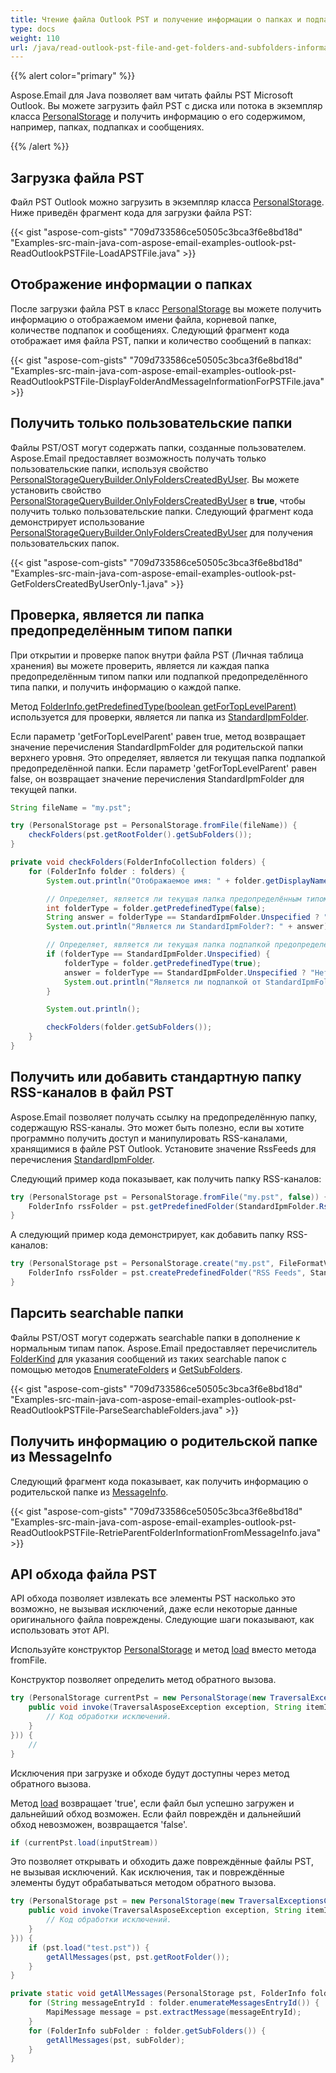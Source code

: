 ```yaml
---
title: Чтение файла Outlook PST и получение информации о папках и подпапках
type: docs
weight: 110
url: /java/read-outlook-pst-file-and-get-folders-and-subfolders-information/
---
```


{{% alert color="primary" %}} 

Aspose.Email для Java позволяет вам читать файлы PST Microsoft Outlook. Вы можете загрузить файл PST с диска или потока в экземпляр класса [PersonalStorage](https://reference.aspose.com/email/java/com.aspose.email/personalstorage/) и получить информацию о его содержимом, например, папках, подпапках и сообщениях.

{{% /alert %}} 

## **Загрузка файла PST**

Файл PST Outlook можно загрузить в экземпляр класса [PersonalStorage](https://reference.aspose.com/email/java/com.aspose.email/personalstorage/). Ниже приведён фрагмент кода для загрузки файла PST:

{{< gist "aspose-com-gists" "709d733586ce50505c3bca3f6e8bd18d" "Examples-src-main-java-com-aspose-email-examples-outlook-pst-ReadOutlookPSTFile-LoadAPSTFile.java" >}}

## **Отображение информации о папках**

После загрузки файла PST в класс [PersonalStorage](https://reference.aspose.com/email/java/com.aspose.email/personalstorage/) вы можете получить информацию о отображаемом имени файла, корневой папке, количестве подпапок и сообщениях. Следующий фрагмент кода отображает имя файла PST, папки и количество сообщений в папках:

{{< gist "aspose-com-gists" "709d733586ce50505c3bca3f6e8bd18d" "Examples-src-main-java-com-aspose-email-examples-outlook-pst-ReadOutlookPSTFile-DisplayFolderAndMessageInformationForPSTFile.java" >}}

## **Получить только пользовательские папки**

Файлы PST/OST могут содержать папки, созданные пользователем. Aspose.Email предоставляет возможность получать только пользовательские папки, используя свойство [PersonalStorageQueryBuilder.OnlyFoldersCreatedByUser](https://reference.aspose.com/email/java/com.aspose.email/personalstoragequerybuilder/#getOnlyFoldersCreatedByUser--). Вы можете установить свойство [PersonalStorageQueryBuilder.OnlyFoldersCreatedByUser](https://reference.aspose.com/email/java/com.aspose.email/personalstoragequerybuilder/#getOnlyFoldersCreatedByUser--) в **true**, чтобы получить только пользовательские папки. Следующий фрагмент кода демонстрирует использование [PersonalStorageQueryBuilder.OnlyFoldersCreatedByUser](https://reference.aspose.com/email/java/com.aspose.email/personalstoragequerybuilder/#getOnlyFoldersCreatedByUser--) для получения пользовательских папок.

{{< gist "aspose-com-gists" "709d733586ce50505c3bca3f6e8bd18d" "Examples-src-main-java-com-aspose-email-examples-outlook-pst-GetFoldersCreatedByUserOnly-1.java" >}}

## **Проверка, является ли папка предопределённым типом папки**

При открытии и проверке папок внутри файла PST (Личная таблица хранения) вы можете проверить, является ли каждая папка предопределённым типом папки или подпапкой предопределённого типа папки, и получить информацию о каждой папке.

Метод [FolderInfo.getPredefinedType(boolean getForTopLevelParent)](https://reference.aspose.com/email/java/com.aspose.email/folderinfo/#getPredefinedType-boolean-) используется для проверки, является ли папка из [StandardIpmFolder](https://reference.aspose.com/email/java/com.aspose.email/standardipmfolder/). 

Если параметр 'getForTopLevelParent' равен true, метод возвращает значение перечисления StandardIpmFolder для родительской папки верхнего уровня. Это определяет, является ли текущая папка подпапкой предопределённой папки. Если параметр 'getForTopLevelParent' равен false, он возвращает значение перечисления StandardIpmFolder для текущей папки.

```java
String fileName = "my.pst";

try (PersonalStorage pst = PersonalStorage.fromFile(fileName)) {
    checkFolders(pst.getRootFolder().getSubFolders());
}

private void checkFolders(FolderInfoCollection folders) {
    for (FolderInfo folder : folders) {
        System.out.println("Отображаемое имя: " + folder.getDisplayName());

        // Определяет, является ли текущая папка предопределённым типом
        int folderType = folder.getPredefinedType(false);
        String answer = folderType == StandardIpmFolder.Unspecified ? "Нет" : "Да, " + folderType;
        System.out.println("Является ли StandardIpmFolder?: " + answer);

        // Определяет, является ли текущая папка подпапкой предопределённой папки
        if (folderType == StandardIpmFolder.Unspecified) {
            folderType = folder.getPredefinedType(true);
            answer = folderType == StandardIpmFolder.Unspecified ? "Нет" : "Да, " + folderType;
            System.out.println("Является ли подпапкой от StandardIpmFolder родителя?: " + answer);
        }

        System.out.println();

        checkFolders(folder.getSubFolders());
    }
}
```
## **Получить или добавить стандартную папку RSS-каналов в файл PST**

Aspose.Email позволяет получать ссылку на предопределённую папку, содержащую RSS-каналы. Это может быть полезно, если вы хотите программно получить доступ и манипулировать RSS-каналами, хранящимися в файле PST Outlook. Установите значение RssFeeds для перечисления [StandardIpmFolder](https://reference.aspose.com/email/java/com.aspose.email/standardipmfolder/).

Следующий пример кода показывает, как получить папку RSS-каналов:

```java
try (PersonalStorage pst = PersonalStorage.fromFile("my.pst", false)) {
    FolderInfo rssFolder = pst.getPredefinedFolder(StandardIpmFolder.RssFeeds);
}
```
А следующий пример кода демонстрирует, как добавить папку RSS-каналов:

```java
try (PersonalStorage pst = PersonalStorage.create("my.pst", FileFormatVersion.Unicode)) {
    FolderInfo rssFolder = pst.createPredefinedFolder("RSS Feeds", StandardIpmFolder.RssFeeds);
}
```

## **Парсить searchable папки**

Файлы PST/OST могут содержать searchable папки в дополнение к нормальным типам папок. Aspose.Email предоставляет перечислитель [FolderKind](https://reference.aspose.com/email/java/com.aspose.email/folderkind/) для указания сообщений из таких searchable папок с помощью методов [EnumerateFolders](https://reference.aspose.com/email/java/com.aspose.email/folderinfo/#enumerateFolders--) и [GetSubFolders](https://reference.aspose.com/email/java/com.aspose.email/folderinfo/#getSubFolders--).

{{< gist "aspose-com-gists" "709d733586ce50505c3bca3f6e8bd18d" "Examples-src-main-java-com-aspose-email-examples-outlook-pst-ReadOutlookPSTFile-ParseSearchableFolders.java" >}}

## **Получить информацию о родительской папке из MessageInfo**

Следующий фрагмент кода показывает, как получить информацию о родительской папке из [MessageInfo](https://reference.aspose.com/email/java/com.aspose.email/messageinfo/).

{{< gist "aspose-com-gists" "709d733586ce50505c3bca3f6e8bd18d" "Examples-src-main-java-com-aspose-email-examples-outlook-pst-ReadOutlookPSTFile-RetrieParentFolderInformationFromMessageInfo.java" >}}

## **API обхода файла PST**

API обхода позволяет извлекать все элементы PST насколько это возможно, не вызывая исключений, даже если некоторые данные оригинального файла повреждены.
Следующие шаги показывают, как использовать этот API.

Используйте конструктор [PersonalStorage](https://reference.aspose.com/email/java/com.aspose.email/personalstorage/) и метод [load](https://reference.aspose.com/email/java/com.aspose.email/personalstorage/#load-java.io.InputStream-) вместо метода fromFile.

Конструктор позволяет определить метод обратного вызова.

```java
try (PersonalStorage currentPst = new PersonalStorage(new TraversalExceptionsCallback() {
    public void invoke(TraversalAsposeException exception, String itemId) {
        // Код обработки исключений.
    }
})) {
    //
}
```

Исключения при загрузке и обходе будут доступны через метод обратного вызова.

Метод [load](https://reference.aspose.com/email/java/com.aspose.email/personalstorage/#load-java.io.InputStream-) возвращает 'true', если файл был успешно загружен и дальнейший обход возможен. Если файл повреждён и дальнейший обход невозможен, возвращается 'false'.

```java
if (currentPst.load(inputStream))
```

Это позволяет открывать и обходить даже повреждённые файлы PST, не вызывая исключений. Как исключения, так и повреждённые элементы будут обрабатываться методом обратного вызова.

```java
try (PersonalStorage pst = new PersonalStorage(new TraversalExceptionsCallback() {
    public void invoke(TraversalAsposeException exception, String itemId) {
        // Код обработки исключений.
    }
})) {
    if (pst.load("test.pst")) {
        getAllMessages(pst, pst.getRootFolder());
    }
}

private static void getAllMessages(PersonalStorage pst, FolderInfo folder) {
    for (String messageEntryId : folder.enumerateMessagesEntryId()) {
        MapiMessage message = pst.extractMessage(messageEntryId);
    }
    for (FolderInfo subFolder : folder.getSubFolders()) {
        getAllMessages(pst, subFolder);
    }
}
```
